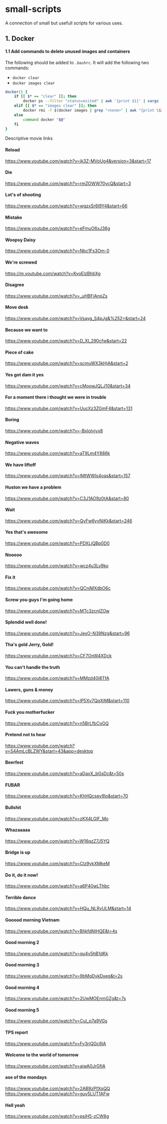 # small-scripts
A connection of small but usefull scripts for various uses.

## 1. Docker

#### 1.1 Add commands to delete unused images and containers

The following should be added to `.bashrc`. It will add the following two commands:
* `docker clear`
* `docker images clear`

```bash
docker() {
    if [[ $* == "clear" ]]; then
        docker ps --filter "status=exited" | awk '{print $1}' | xargs --no-run-if-empty docker rm
    elif [[ $* == "images clear" ]]; then
        docker rmi -f $(docker images | grep "<none>" | awk "{print \$3}")
    else
        command docker "$@"
    fi
}
```

Descriptive movie links

#### Reload
https://www.youtube.com/watch?v=jk3Z-MVoUg4&version=3&start=17

#### Die
https://www.youtube.com/watch?v=rmZOWW70ycQ&start=3

#### Lot's of shooting
https://www.youtube.com/watch?v=wgzxSr6l9Y4&start=66

#### Mistake
https://www.youtube.com/watch?v=eFmuO6xJ36g

#### Woopsy Daisy
https://www.youtube.com/watch?v=Nbc1Fs3Om-0

#### We're screwed
https://m.youtube.com/watch?v=KyoElzBhbXg

#### Disagree
https://www.youtube.com/watch?v=_uHBFiAnpZs

#### Move desk
https://www.youtube.com/watch?v=Vsayg_S4pJg&%252=&start=24

#### Because we want to
https://www.youtube.com/watch?v=D_XI_290cfw&start=22

#### Piece of cake
https://www.youtube.com/watch?v=scmuWX3kHjA&start=2

#### Yes got dam it yes
https://www.youtube.com/watch?v=cMoowJQLJ10&start=34

#### For a moment there i thought we were in trouble
https://www.youtube.com/watch?v=UucXz3ZGmF4&start=131

#### Boring
https://www.youtube.com/watch?v=-Bxlolvjyx8

#### Negative waves
https://www.youtube.com/watch?v=aT9Lm4Y886k

#### We have liftoff
https://www.youtube.com/watch?v=lMtWWls4oas&start=157

#### Huston we have a problem
https://www.youtube.com/watch?v=C3J1AO9z0tA&start=80

#### Wait
https://www.youtube.com/watch?v=QyFw6yvNiKk&start=246

#### Yes that's awesome
https://www.youtube.com/watch?v=PDXLjQBp0D0

#### Nooooo
https://www.youtube.com/watch?v=wcz4u3Lv9ko

#### Fix it
https://www.youtube.com/watch?v=QCniMXdbO6c

#### Screw you guys I'm going home
https://www.youtube.com/watch?v=MTc3zcnIZOw

#### Splendid well done!
https://www.youtube.com/watch?v=JexO-N39Nzg&start=96

#### Tha's gold Jerry, Gold!
https://www.youtube.com/watch?v=CF7OnW4XDck

#### You can't handle the truth
https://www.youtube.com/watch?v=MMzd40i8TfA

#### Lawers, guns & money
https://www.youtube.com/watch?v=lP5Xv7QqXiM&start=110

#### Fuck you motherfucker
https://www.youtube.com/watch?v=n5BrLfbCoGQ

#### Pretend not to hear
https://www.youtube.com/watch?v=S4AmLcBLZWY&start=43&app=desktop

#### Beerfest
https://www.youtube.com/watch?v=aDaxX_bGsDc&t=50s

#### FUBAR
https://www.youtube.com/watch?v=KhHQcsev9lo&start=70

#### Bullshit
https://www.youtube.com/watch?v=zKX4LGlF_Mo

#### Whazaaaaa
https://www.youtube.com/watch?v=W16qzZ7J5YQ

#### Bridge is up
https://www.youtube.com/watch?v=Clz9ykXMkeM

#### Do it, do it now!
https://www.youtube.com/watch?v=a6P40wLThbc

#### Terrible dance
https://www.youtube.com/watch?v=HQu_NLRvULM&start=14

#### Gooood morning Vietnam
https://www.youtube.com/watch?v=BIikfdNIHQE&t=4s

#### Good morning 2
https://www.youtube.com/watch?v=qu4v5hB1dKk

#### Good morning 3
https://www.youtube.com/watch?v=9bMqDykDxeg&t=2s

#### Good morning 4
https://www.youtube.com/watch?v=2UwMOEnmGZg&t=7s

#### Good morning 5
https://www.youtube.com/watch?v=CuI_p7a9VGs

#### TPS report
https://www.youtube.com/watch?v=Fy3rjQGc6lA

#### Welcome to the world of tomorrow
https://www.youtube.com/watch?v=aiwA0JrGfjA

#### ase of the mondays
https://www.youtube.com/watch?v=2AB9zPfXqQQ<br>
https://www.youtube.com/watch?v=guv5LUT1AFw

#### Hell yeah
https://www.youtube.com/watch?v=psiH5-zCW8g
